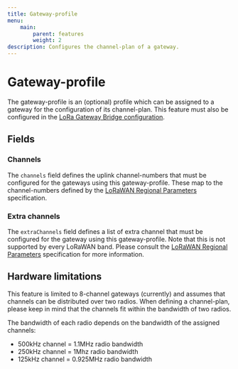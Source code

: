 ```yaml
---
title: Gateway-profile
menu:
    main:
        parent: features
        weight: 2
description: Configures the channel-plan of a gateway.
---
```


# Gateway-profile

The gateway-profile is an (optional) profile which can be assigned to a gateway
for the configuration of its channel-plan. This feature must also be configured
in the [LoRa Gateway Bridge configuration](/lora-gateway-bridge/install/config/).

## Fields

### Channels

The `channels` field defines the uplink channel-numbers that must be configured
for the gateways using this gateway-profile. These map to the channel-numbers
defined by the [LoRaWAN Regional Parameters](https://www.lora-alliance.org/lorawan-for-developers)
specification.

### Extra channels

The `extraChannels` field defines a list of extra channel that must be
configured for the gateway using this gateway-profile. Note that this is not
supported by every LoRaWAN band. Please consult the [LoRaWAN Regional Parameters](https://www.lora-alliance.org/lorawan-for-developers)
specification for more information.

## Hardware limitations

This feature is limited to 8-channel gateways (currently) and assumes that
channels can be distributed over two radios. When defining a channel-plan,
please keep in mind that the channels fit within the bandwidth of two radios.

The bandwidth of each radio depends on the bandwidth of the assigned channels:

* 500kHz channel = 1.1MHz radio bandwidth
* 250kHz channel = 1Mhz radio bandwidth
* 125kHz channel = 0.925MHz radio bandwidth

